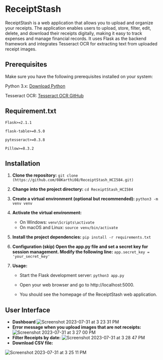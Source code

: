 # ReceiptStash
ReceiptStash is a web application that allows you to upload and organize your receipts. The application enables users to upload, store, filter, edit, delete, and download their receipts digitally, making it easy to track expenses and manage financial records. It uses Flask as the backend framework and integrates Tesseract OCR for extracting text from uploaded receipt images.

## Prerequisites
Make sure you have the following prerequisites installed on your system:

Python 3.x: [Download Python](https://www.python.org/downloads/)

Tesseract OCR: [Tesseract OCR GitHub](https://github.com/tesseract-ocr/tesseract)

## Requirement.txt
`Flask>=2.1.1`

`flask-table>=0.5.0`

`pytesseract>=0.3.8`

`Pillow>=8.3.2`
## Installation
1. **Clone the repository:**
  `git clone (https://github.com/08Karthi08/ReceiptStash_HCI584.git)`

1. **Change into the project directory:**
   `cd ReceiptStash_HCI584`

1. **Create a virtual environment (optional but recommended):**
`python3 -m venv venv`

1. **Activate the virtual environment:**
   - On Windows:
`venv\Scripts\activate`
   - On macOS and Linux:
`source venv/bin/activate`

4. **Install the project dependencies:**
`pip install -r requirements.txt`

5. **Configuration (skip) Open the app.py file and set a secret key for session management. Modify the following line:**
`app.secret_key = 'your_secret_key'`

6. **Usage:**
   
   + Start the Flask development server:
`python3 app.py`

   + Open your web browser and go to 
http://localhost:5000.

   + You should see the homepage of the ReceiptStash web application.

## User Interface
 * **Dashboard**
  ![Screenshot 2023-07-31 at 3 23 31 PM](https://github.com/08Karthi08/ReceiptStash_HCI584/assets/135080809/d105c339-b97f-4fc6-92c9-e7828c6ba97d)
 * **Error message when you upload images that are not receipts:**
![Screenshot 2023-07-31 at 3 27 00 PM](https://github.com/08Karthi08/ReceiptStash_HCI584/assets/135080809/e2317a69-43af-4f92-aa77-5c341d059e6f)
  * **Filter Receipts by date:** 
![Screenshot 2023-07-31 at 3 28 47 PM](https://github.com/08Karthi08/ReceiptStash_HCI584/assets/135080809/9c70f4b2-e082-470c-8bde-532c1b3d0da3)
  * **Download CSV file:**
  
![Screenshot 2023-07-31 at 3 25 11 PM](https://github.com/08Karthi08/ReceiptStash_HCI584/assets/135080809/2a88c110-640d-4158-b117-0621a76f1e29)








